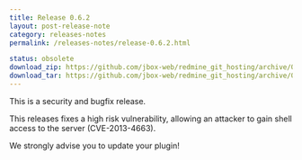 ```yaml
---
title: Release 0.6.2
layout: post-release-note
category: releases-notes
permalink: /releases-notes/release-0.6.2.html

status: obsolete
download_zip: https://github.com/jbox-web/redmine_git_hosting/archive/0.6.2.zip
download_tar: https://github.com/jbox-web/redmine_git_hosting/archive/0.6.2.tar.gz
---
```


This is a security and bugfix release.

This releases fixes a high risk vulnerability, allowing an attacker to gain shell access to the server (CVE-2013-4663).

We strongly advise you to update your plugin!
